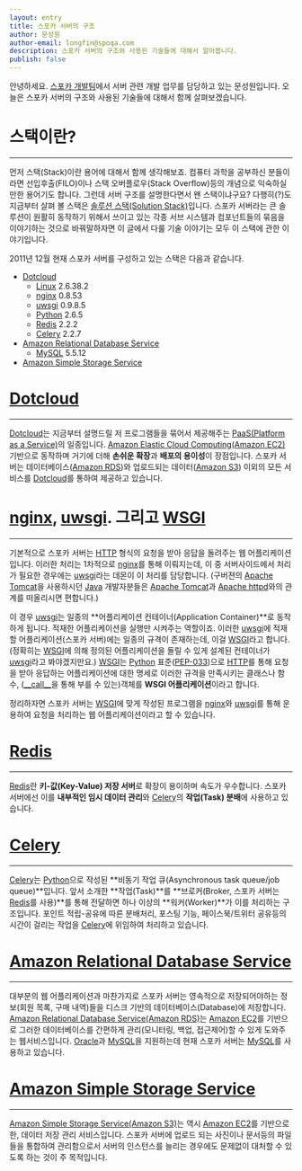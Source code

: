 ```yaml
---
layout: entry
title: 스포카 서버의 구조
author: 문성원
author-email: longfin@spoqa.com
description: 스포카 서버의 구조와 사용된 기술들에 대해서 알아봅니다.
publish: false
---
```


안녕하세요. [스포카 개발팀]에서 서버 관련 개발 업무를 담당하고 있는 문성원입니다. 오늘은 스포카 서버의 구조와 사용된 기술들에 대해서 함께 살펴보겠습니다. 

# 스택이란?
---
먼저 스택(Stack)이란 용어에 대해서 함께 생각해보죠. 컴퓨터 과학을 공부하신 분들이라면 선입후출(FILO)이나 스택 오버플로우(Stack Overflow)등의 개념으로 익숙하실만한 용어기도 합니다. 그런데 서버 구조를 설명한다면서 왠 스택이냐구요? 다행히(?)도 지금부터 살펴 볼 스택은 [솔루션 스택(Solution Stack)]입니다. 스포카 서버라는 큰 솔루션이 원활히 동작하기 위해서 쓰이고 있는 각종 서브 시스템과 컴포넌트들의 묶음을 이야기하는 것으로 바꿔말하자면 이 글에서 다룰 기술 이야기는 모두 이 스택에 관한 이야기입니다.

2011년 12월 현재 스포카 서버를 구성하고 있는 스택은 다음과 같습니다.

* [Dotcloud]
	* [Linux] 2.6.38.2
	* [nginx] 0.8.53
	* [uwsgi] 0.9.8.5
	* [Python] 2.6.5
	* [Redis] 2.2.2
	* [Celery] 2.2.7
* [Amazon Relational Database Service][Amazon RDS]
	* [MySQL] 5.5.12 
* [Amazon Simple Storage Service][Amazon S3]


# [Dotcloud]
---
[Dotcloud]는 지금부터 설명드릴 저 프로그램들을 묶어서 제공해주는 [PaaS(Platform as a Service)][PaaS]의 일종입니다. [Amazon Elastic Cloud Computing(Amazon EC2)][Amazon EC2] 기반으로 동작하며 거기에 더해 **손쉬운 확장**과 **배포의 용이성**이 장점입니다. 스포카 서버는 데이터베이스([Amazon RDS])와 업로드되는 데이터([Amazon S3]) 이외의 모든 서비스를 [Dotcloud]를 통하여 제공하고 있습니다.

# [nginx], [uwsgi]. 그리고 [WSGI]
---
기본적으로 스포카 서버는 [HTTP] 형식의 요청을 받아 응답을 돌려주는 웹 어플리케이션입니다. 이러한 처리는 1차적으로 [nginx]를 통해 이뤄지는데, 이 중 서버사이드에서 처리가 필요한 경우에는 [uwsgi]라는 데몬이 이 처리를 담당합니다. (구버젼의 [Apache Tomcat]을 사용하시던 [Java] 개발자분들은 [Apache Tomcat]과 [Apache httpd]와의 관계를 떠올리시면 편합니다.)

이 경우 [uwsgi]는 일종의 **어플리케이션 컨테이너(Application Container)**로 동작하게 됩니다. 적재한 어플리케이션을 실행만 시켜주는 역할이죠. 이러한 [uwsgi]에 적재할 어플리케이션(스포카 서버)에는 일종의 규격이 존재하는데, 이걸 [WSGI]라고 합니다.(정확히는 [WSGI]에 의해 정의된 어플리케이션을 돌릴 수 있게 설계된 컨테이너가 [uwsgi]라고 봐야겠지만요.) [WSGI]는 [Python] 표준([PEP-033](http://www.python.org/dev/peps/pep-0333/))으로 [HTTP]를 통해 요청을 받아 응답하는 어플리케이션에 대한 명세로 이러한 규격을 만족시키는 클래스나 함수, ([\_\_call\_\_](http://docs.python.org/reference/datamodel.html#object.__call__)을 통해 부를 수 있는)객체를 **WSGI 어플리케이션**이라고 합니다.

정리하자면 스포카 서버는 [WSGI]에 맞게 작성된 프로그램을 [nginx]와 [uwsgi]를 통해 운용하여 요청을 처리하는 웹 어플리케이션이라고 할 수 있습니다.

# [Redis]
---
[Redis]란 **키-값(Key-Value) 저장 서버**로 확장이 용이하며 속도가 우수합니다. 스포카 서버에선 이를 **내부적인 임시 데이터 관리**와 [Celery]의 **작업(Task) 분배**에 사용하고 있습니다. 

# [Celery]
---
[Celery]는 [Python]으로 작성된 **비동기 작업 큐(Asynchronous task queue/job queue)**입니다. 앞서 소개한 **작업(Task)**를 **브로커(Broker, 스포카 서버는 [Redis]를 사용)**를 통해 전달하면 하나 이상의 **워커(Worker)**가 이를 처리하는 구조입니다. 포인트 적립-공유에 따른 분배처리, 포스팅 기능, 페이스북/트위터 공유등의 시간이 걸리는 작업을 [Celery]에 위임하여 처리하고 있습니다.

# [Amazon Relational Database Service][Amazon RDS]
---
대부분의 웹 어플리케이션과 마찬가지로 스포카 서버는 영속적으로 저장되어야하는 정보(회원 목록, 구매 내역)들을 디스크 기반의 데이터베이스(Database)에 저장합니다. [Amazon Relational Database Service(Amazon RDS)][Amazon RDS]는 [Amazon EC2]를 기반으로 그러한 데이터베이스를 간편하게 관리(모니터링, 백업, 접근제어)할 수 있게 도와주는 웹서비스입니다. [Oracle]과 [MySQL]을 지원하는데 현재 스포카 서버는 [MySQL]를 사용하고 있습니다. 

# [Amazon Simple Storage Service][Amazon S3]
---
[Amazon Simple Storage Service(Amazon S3)][Amazon S3]는 역시 [Amazon EC2]를 기반으로 한, 데이터 저장 관리 서비스입니다. 스포카 서버에 업로드 되는 사진이나 문서등의 파일들을 통합하여 관리함으로서 서버의 인스턴스를 늘리는 경우에도 문제없이 대처할 수 있도록 하는 것이 주 목적입니다.

[스포카]: http://spoqa.com
[스포카 개발팀]: http://spoqa.github.com
[솔루션 스택(Solution Stack)]: http://en.wikipedia.org/wiki/Solution_stack
[Dotcloud]: http://dotcloud.com
[Linux]: https://github.com/torvalds/linux
[nginx]: http://nginx.org
[uwsgi]: http://projects.unbit.it/uwsgi
[Python]: http://python.org/
[Redis]: http://redis.io/
[Celery]: http://celeryproject.org
[PaaS]: http://en.wikipedia.org/wiki/Platform_as_a_service
[Amazon Web Services(AWS)]: http://aws.amazon.com/
[Amazon S3]: http://aws.amazon.com/s3/
[Amazon RDS]: http://aws.amazon.com/rds/
[MySQL]: http://www.mysql.com/
[HTTP]: http://www.w3.org/Protocol
[Java]: http://www.java.com/
[Apache Tomcat]: http://tomcat.apache.org/
[Apache httpd]: http://httpd.apache.org/
[WSGI]: http://www.wsgi.org/en/latest/index.html
[Amazon EC2]: http://aws.amazon.com/ec2/
[oracle]: http://www.oracle.com/kr/products/database/index.html
